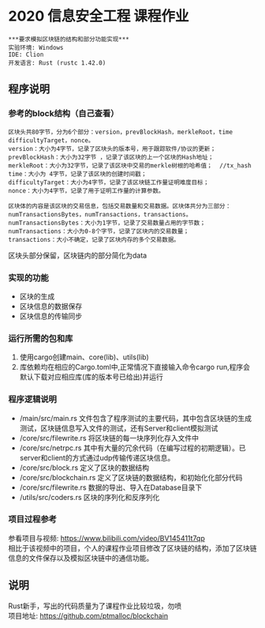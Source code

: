 # 2020 信息安全工程 课程作业
```
***要求模拟区块链的结构和部分功能实现***
实验环境: Windows  
IDE: Clion  
开发语言: Rust (rustc 1.42.0)   
```

## 程序说明

### 参考的block结构（自己查看）
```
区块头共80字节，分为6个部分：version，prevBlockHash，merkleRoot，time difficultyTarget，nonce。
version：大小为4字节，记录了区块头的版本号，用于跟踪软件/协议的更新；
prevBlockHash：大小为32字节 ，记录了该区块的上一个区块的Hash地址；
merkleRoot：大小为32字节，记录了该区块中交易的merkle树根的哈希值；  //tx_hash
time：大小为 4字节，记录了该区块的创建时间戳；
difficultyTarget：大小为4字节，记录了该区块链工作量证明难度目标；
nonce：大小为4字节，记录了用于证明工作量的计算参数。

区块体的内容是该区块的交易信息，包括交易数量和交易数据。区块体共分为三部分：
numTransactionsBytes，numTransactions，transactions。
numTransactionsBytes：大小为1字节，记录了交易数量占用的字节数；
numTransactions：大小为0-8个字节，记录了区块内的交易数量；
transactions：大小不确定，记录了区块内存的多个交易数据。
```
区块头部分保留，区块链内的部分简化为data 

### 实现的功能
* 区块的生成
* 区块信息的数据保存
* 区块信息的传输同步

### 运行所需的包和库
1. 使用cargo创建main、core(lib)、utils(lib)  
2. 库依赖均在相应的Cargo.toml中,正常情况下直接输入命令cargo run,程序会默认下载对应相应库(库的版本号已给出)并运行  

### 程序逻辑说明
* /main/src/main.rs 文件包含了程序测试的主要代码，其中包含区块链的生成测试，区块链信息写入文件的测试，还有Server和client模拟测试
* /core/src/filewrite.rs 将区块链的每一块序列化存入文件中
* /core/src/netrpc.rs 其中有大量的冗余代码（在编写过程的初期逻辑）。已server和client的方式通过udp传输传递区块信息。
* /core/src/block.rs 定义了区块的数据结构
* /core/src/blockchain.rs 定义了区块链的数据结构，和初始化化部分代码
* /core/src/filewrite.rs 数据的导出、导入在Database目录下
* /utils/src/coders.rs 区块的序列化和反序列化

### 项目过程参考
参看项目与视频: https://www.bilibili.com/video/BV145411t7qp  
相比于该视频中的项目，个人的课程作业项目修改了区块链的结构，添加了区块链信息的文件保存以及模拟区块链中的通信功能。

## 说明
Rust新手，写出的代码质量为了课程作业比较垃圾，勿喷  
项目地址: https://github.com/ptmalloc/blockchain



